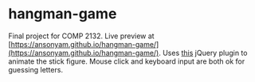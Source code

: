 # hangman-game
Final project for COMP 2132. Live preview at [https://ansonyam.github.io/hangman-game/](https://ansonyam.github.io/hangman-game/). Uses [this](https://github.com/lcdsantos/jquery-drawsvg) jQuery plugin to animate the stick figure. Mouse click and keyboard input are both ok for guessing letters. 
